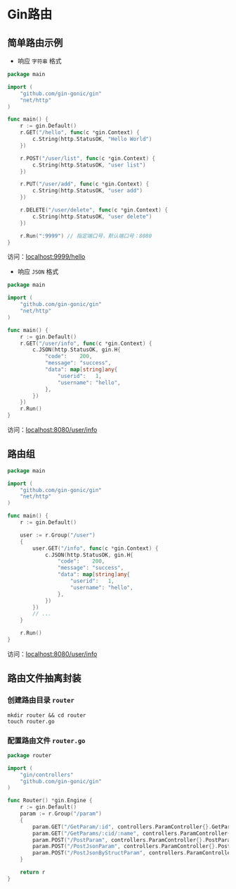 # Gin路由

## 简单路由示例

- 响应 `字符串` 格式

```go
package main

import (
	"github.com/gin-gonic/gin"
	"net/http"
)

func main() {
	r := gin.Default()
	r.GET("/hello", func(c *gin.Context) {
		c.String(http.StatusOK, "Hello World")
	})

	r.POST("/user/list", func(c *gin.Context) {
		c.String(http.StatusOK, "user list")
	})

	r.PUT("/user/add", func(c *gin.Context) {
		c.String(http.StatusOK, "user add")
	})

	r.DELETE("/user/delete", func(c *gin.Context) {
		c.String(http.StatusOK, "user delete")
	})

	r.Run(":9999") // 指定端口号，默认端口号：8080
}
```

访问：[localhost:9999/hello](http://localhost:9999/hello)

- 响应 `JSON` 格式

```go
package main

import (
	"github.com/gin-gonic/gin"
	"net/http"
)

func main() {
	r := gin.Default()
	r.GET("/user/info", func(c *gin.Context) {
		c.JSON(http.StatusOK, gin.H{
			"code":    200,
			"message": "success",
			"data": map[string]any{
				"userid":   1,
				"username": "hello",
			},
		})
	})
	r.Run()
}
```

访问：[localhost:8080/user/info](http://localhost:8080/user/info)

## 路由组

```go
package main

import (
	"github.com/gin-gonic/gin"
	"net/http"
)

func main() {
	r := gin.Default()

	user := r.Group("/user")
	{
		user.GET("/info", func(c *gin.Context) {
			c.JSON(http.StatusOK, gin.H{
				"code":    200,
				"message": "success",
				"data": map[string]any{
					"userid":   1,
					"username": "hello",
				},
			})
		})
		// ...
	}

	r.Run()
}
```

访问：[localhost:8080/user/info](http://localhost:8080/user/info)

## 路由文件抽离封装

### 创建路由目录 `router`

```shell
mkdir router && cd router
touch router.go
```

### 配置路由文件 `router.go`

```go
package router

import (
	"gin/controllers"
	"github.com/gin-gonic/gin"
)

func Router() *gin.Engine {
	r := gin.Default()
	param := r.Group("/param")
	{
		param.GET("/GetParam/:id", controllers.ParamController{}.GetParam)
		param.GET("/GetParams/:cid/:name", controllers.ParamController{}.GetParams)
		param.POST("/PostParam", controllers.ParamController{}.PostParam)
		param.POST("/PostJsonParam", controllers.ParamController{}.PostJsonParam)
		param.POST("/PostJsonByStructParam", controllers.ParamController{}.PostJsonByStructParam)
	}

	return r
}
```
